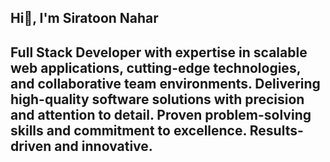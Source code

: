 ## Hi👋, I'm Siratoon Nahar


##                                                       Full Stack Developer with expertise in scalable web applications, cutting-edge technologies, and collaborative team environments. Delivering high-quality software solutions with precision and attention to detail. Proven problem-solving skills and commitment to excellence. Results-driven and innovative.

<!--
**SiratoonNahar/SiratoonNahar** is a ✨ _special_ ✨ repository because its `README.md` (this file) appears on your GitHub profile.

Here are some ideas to get you started:

- 🔭 I’m currently working on ...
- 🌱 I’m currently learning ...
- 👯 I’m looking to collaborate on ...
- 🤔 I’m looking for help with ...
- 💬 Ask me about ...
- 📫 How to reach me: ...
- 😄 Pronouns: ...
- ⚡ Fun fact: ...
-->
